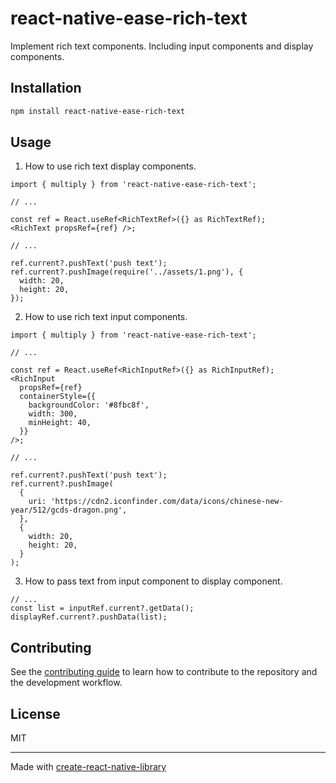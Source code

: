 # react-native-ease-rich-text

Implement rich text components. Including input components and display components.

## Installation

```sh
npm install react-native-ease-rich-text
```

## Usage

1. How to use rich text display components.

```tsx
import { multiply } from 'react-native-ease-rich-text';

// ...

const ref = React.useRef<RichTextRef>({} as RichTextRef);
<RichText propsRef={ref} />;

// ...

ref.current?.pushText('push text');
ref.current?.pushImage(require('../assets/1.png'), {
  width: 20,
  height: 20,
});
```

2. How to use rich text input components.

```tsx
import { multiply } from 'react-native-ease-rich-text';

// ...

const ref = React.useRef<RichInputRef>({} as RichInputRef);
<RichInput
  propsRef={ref}
  containerStyle={{
    backgroundColor: '#8fbc8f',
    width: 300,
    minHeight: 40,
  }}
/>;

// ...

ref.current?.pushText('push text');
ref.current?.pushImage(
  {
    uri: 'https://cdn2.iconfinder.com/data/icons/chinese-new-year/512/gcds-dragon.png',
  },
  {
    width: 20,
    height: 20,
  }
);
```

3. How to pass text from input component to display component.

```tsx
// ...
const list = inputRef.current?.getData();
displayRef.current?.pushData(list);
```

## Contributing

See the [contributing guide](CONTRIBUTING.md) to learn how to contribute to the repository and the development workflow.

## License

MIT

---

Made with [create-react-native-library](https://github.com/callstack/react-native-builder-bob)
